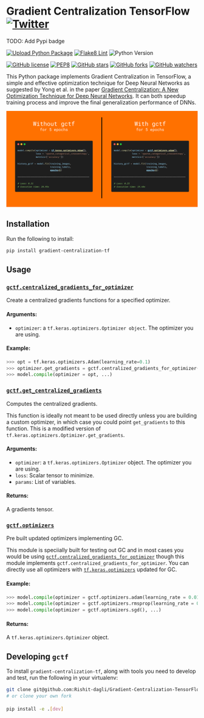 # Gradient Centralization TensorFlow [![Twitter](https://img.shields.io/twitter/url?style=social&url=https%3A%2F%2Fgithub.com%2FRishit-dagli%2FGradient-Centralization-TensorFlow)](https://twitter.com/intent/tweet?text=Wow:&url=https%3A%2F%2Fgithub.com%2FRishit-dagli%2FGradient-Centralization-TensorFlow)

TODO: Add Pypi badge

[![Upload Python Package](https://github.com/Rishit-dagli/Gradient-Centralization-TensorFlow/actions/workflows/python-publish.yml/badge.svg)](https://github.com/Rishit-dagli/Gradient-Centralization-TensorFlow/actions/workflows/python-publish.yml)
[![Flake8 Lint](https://github.com/Rishit-dagli/Gradient-Centralization-TensorFlow/actions/workflows/flake8-lint.yml/badge.svg)](https://github.com/Rishit-dagli/Gradient-Centralization-TensorFlow/actions/workflows/flake8-lint.yml)
![Python Version](https://img.shields.io/badge/python-3.7%20%7C%203.8%20%7C%203.9-blue)

[![GitHub license](https://img.shields.io/badge/License-Apache%202.0-blue.svg)](LICENSE)
[![PEP8](https://img.shields.io/badge/code%20style-pep8-orange.svg)](https://www.python.org/dev/peps/pep-0008/)
[![GitHub stars](https://img.shields.io/github/stars/Rishit-dagli/Gradient-Centralization-TensorFlow?style=social)](https://github.com/Rishit-dagli/Gradient-Centralization-TensorFlow/stargazers)
[![GitHub forks](https://img.shields.io/github/forks/Rishit-dagli/Gradient-Centralization-TensorFlow?style=social)](https://github.com/Rishit-dagli/Gradient-Centralization-TensorFlow/network)
[![GitHub watchers](https://img.shields.io/github/watchers/Rishit-dagli/Gradient-Centralization-TensorFlow?style=social)](https://github.com/Rishit-dagli/Gradient-Centralization-TensorFlow/watchers)

This Python package implements Gradient Centralization in TensorFlow, a simple and effective optimization technique for 
Deep Neural Networks as suggested by Yong et al. in the paper 
[Gradient Centralization: A New Optimization Technique for Deep Neural Networks](https://arxiv.org/abs/2004.01461). It can both speedup training 
 process and improve the final generalization performance of DNNs.
 
![](images/gctf.png)

## Installation

Run the following to install:

```bash
pip install gradient-centralization-tf
```

## Usage

### [`gctf.centralized_gradients_for_optimizer`](https://github.com/Rishit-dagli/Gradient-Centralization-TensorFlow/blob/main/gctf/centralized_gradients.py#L45-L55)

Create a centralized gradients functions for a specified optimizer.

#### Arguments:
- `optimizer`: a `tf.keras.optimizers.Optimizer object`. The optimizer you are using.

#### Example:

```py
>>> opt = tf.keras.optimizers.Adam(learning_rate=0.1)
>>> optimizer.get_gradients = gctf.centralized_gradients_for_optimizer(opt)
>>> model.compile(optimizer = opt, ...)
```
    
### [`gctf.get_centralized_gradients`](https://github.com/Rishit-dagli/Gradient-Centralization-TensorFlow/blob/a7c5226dad86ca42341061e3fafc8c8d1ec3f51f/gctf/centralized_gradients.py#L5-L42)

Computes the centralized gradients.

This function is ideally not meant to be used directly unless you are building a custom optimizer, in which case you
could point `get_gradients` to this function. This is a modified version of
`tf.keras.optimizers.Optimizer.get_gradients`.

#### Arguments:
- `optimizer`: a `tf.keras.optimizers.Optimizer` object. The optimizer you are using.
- `loss`: Scalar tensor to minimize.
- `params`: List of variables.

#### Returns:
A gradients tensor.

### [`gctf.optimizers`](https://github.com/Rishit-dagli/Gradient-Centralization-TensorFlow/blob/main/gctf/optimizers.py)

Pre built updated optimizers implementing GC.

This module is speciially built for testing out GC and in most cases you would be using [`gctf.centralized_gradients_for_optimizer`](https://github.com/Rishit-dagli/Gradient-Centralization-TensorFlow#gctfcentralized_gradients_for_optimizer) though this module implements `gctf.centralized_gradients_for_optimizer`. You can directly use all optimizers with [`tf.keras.optimizers`](https://www.tensorflow.org/api_docs/python/tf/keras/optimizers) updated for GC.

#### Example:

```py
>>> model.compile(optimizer = gctf.optimizers.adam(learning_rate = 0.01), ...)
>>> model.compile(optimizer = gctf.optimizers.rmsprop(learning_rate = 0.01, rho = 0.91), ...)
>>> model.compile(optimizer = gctf.optimizers.sgd(), ...)
```

#### Returns:
A `tf.keras.optimizers.Optimizer` object.

## Developing `gctf`

To install `gradient-centralization-tf`, along with tools you need to develop and test, run the following in your 
virtualenv:

```bash
git clone git@github.com:Rishit-dagli/Gradient-Centralization-TensorFlow
# or clone your own fork

pip install -e .[dev]
```

